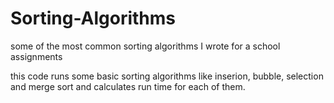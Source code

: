 # Sorting-Algorithms
some of the most common sorting algorithms I wrote for a school assignments

this code runs some basic sorting algorithms like inserion, bubble, selection and merge sort and calculates run time for each of them.
